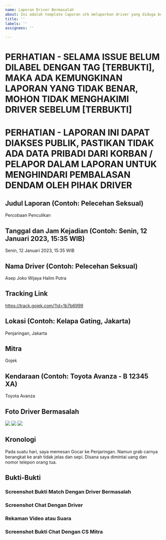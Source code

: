 ```yaml
---
name: Laporan Driver Bermasalah
about: Ini adalah template laporan utk melaporkan driver yang diduga bermasalah.
title: ''
labels: ''
assignees: ''

---
```


# PERHATIAN - SELAMA ISSUE BELUM DILABEL DENGAN TAG [TERBUKTI], MAKA ADA KEMUNGKINAN LAPORAN YANG TIDAK BENAR, MOHON TIDAK MENGHAKIMI DRIVER SEBELUM [TERBUKTI]

# PERHATIAN - LAPORAN INI DAPAT DIAKSES PUBLIK, PASTIKAN TIDAK ADA DATA PRIBADI DARI KORBAN / PELAPOR DALAM LAPORAN UNTUK MENGHINDARI PEMBALASAN DENDAM OLEH PIHAK DRIVER

## Judul Laporan (Contoh: Pelecehan Seksual)
Percobaan Penculikan

## Tanggal dan Jam Kejadian (Contoh: Senin, 12 Januari 2023, 15:35 WIB)
Senin, 12 Januari 2023, 15:35 WIB

## Nama Driver (Contoh: Pelecehan Seksual)
Asep Joko Wijaya Halim Putra 

## Tracking Link 
https://track.gojek.com/?id=1b7b6999

## Lokasi (Contoh: Kelapa Gating, Jakarta)
Penjaringan, Jakarta

## Mitra
Gojek

## Kendaraan (Contoh: Toyota Avanza - B 12345 XA)
Toyota Avanza 

## Foto Driver Bermasalah
![](https://thispersondoesnotexist.com/)
![](https://thispersondoesnotexist.com/)
![](https://thispersondoesnotexist.com/)

## Kronologi
Pada suatu hari, saya memesan Gocar ke Penjaringan. Namun grab carnya berangkat ke arah tidak jelas dan sepi. Disana saya dimintai uang dan nomor telepon orang tua.

## Bukti-Bukti
### Screenshot Bukti Match Dengan Driver Bermasalah

### Screenshot Chat Dengan Driver

### Rekaman Video atau Suara

### Screenshot Bukti Chat Dengan CS Mitra
